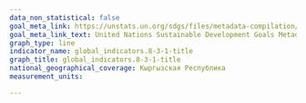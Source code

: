 ```yaml
---
data_non_statistical: false
goal_meta_link: https://unstats.un.org/sdgs/files/metadata-compilation/Metadata-Goal-8.pdf
goal_meta_link_text: United Nations Sustainable Development Goals Metadata (PDF 231 KB)
graph_type: line
indicator_name: global_indicators.8-3-1-title
graph_title: global_indicators.8-3-1-title
national_geographical_coverage: Кыргызская Республика
measurement_units: 

---
```

